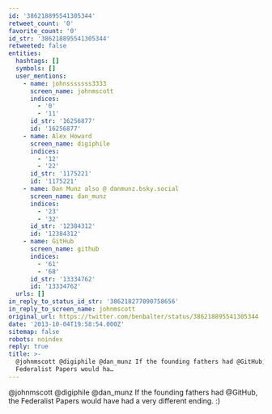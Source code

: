 ```yaml
---
id: '386218895541305344'
retweet_count: '0'
favorite_count: '0'
id_str: '386218895541305344'
retweeted: false
entities:
  hashtags: []
  symbols: []
  user_mentions:
    - name: johnsssssss3333
      screen_name: johnmscott
      indices:
        - '0'
        - '11'
      id_str: '16256877'
      id: '16256877'
    - name: Alex Howard
      screen_name: digiphile
      indices:
        - '12'
        - '22'
      id_str: '1175221'
      id: '1175221'
    - name: Dan Munz also @ danmunz.bsky.social
      screen_name: dan_munz
      indices:
        - '23'
        - '32'
      id_str: '12384312'
      id: '12384312'
    - name: GitHub
      screen_name: github
      indices:
        - '61'
        - '68'
      id_str: '13334762'
      id: '13334762'
  urls: []
in_reply_to_status_id_str: '386218277090758656'
in_reply_to_screen_name: johnmscott
original_url: https://twitter.com/benbalter/status/386218895541305344
date: '2013-10-04T19:58:54.000Z'
sitemap: false
robots: noindex
reply: true
title: >-
  @johnmscott @digiphile @dan_munz If the founding fathers had @GitHub, the
  Federalist Papers would ha…
---
```


@johnmscott @digiphile @dan_munz If the founding fathers had @GitHub, the Federalist Papers would have had a very different ending. :)